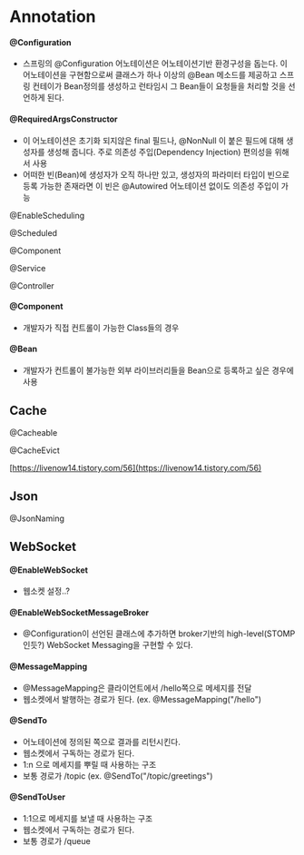 # Annotation



#### @Configuration

* 스프링의 @Configuration 어노테이션은 어노테이션기반 환경구성을 돕는다. 이 어노테이션을 구현함으로써 클래스가 하나 이상의 @Bean 메소드를 제공하고 스프링 컨테이가 Bean정의를 생성하고 런타임시 그 Bean들이 요청들을 처리할 것을 선언하게 된다.

#### @RequiredArgsConstructor

* 이 어노테이션은 초기화 되지않은 final 필드나, @NonNull 이 붙은 필드에 대해 생성자를 생성해 줍니다. 주로 의존성 주입(Dependency Injection) 편의성을 위해서 사용
* 어떠한 빈(Bean)에 생성자가 오직 하나만 있고, 생성자의 파라미터 타입이 빈으로 등록 가능한 존재라면 이 빈은 @Autowired 어노테이션 없이도 의존성 주입이 가능

@EnableScheduling&#x20;

@Scheduled&#x20;



@Component &#x20;

@Service&#x20;

@Controller&#x20;



#### @Component

* 개발자가 직접 컨트롤이 가능한 Class들의 경우

#### @Bean

* 개발자가 컨트롤이 불가능한 외부 라이브러리들을 Bean으로 등록하고 싶은 경우에 사용

## Cache

@Cacheable&#x20;

@CacheEvict&#x20;

[https://livenow14.tistory.com/56](https://livenow14.tistory.com/56)





## Json

@JsonNaming&#x20;





## WebSocket

#### @EnableWebSocket

* 웹소켓 설정..?

#### @EnableWebSocketMessageBroker

* @Configuration이 선언된 클래스에 추가하면 broker기반의 high-level(STOMP인듯?) WebSocket Messaging을 구현할 수 있다.

#### @MessageMapping

* @MessageMapping은 클라이언트에서 /hello쪽으로 메세지를 전달
* 웹소켓에서 발행하는 경로가 된다. (ex. @MessageMapping("/hello")

#### @SendTo

* 어노테이션에 정의된 쪽으로 결과를 리턴시킨다.
* 웹소켓에서 구독하는 경로가 된다.
* 1:n 으로 메세지를 뿌릴 때 사용하는 구조
* 보통 경로가 /topic (ex. @SendTo("/topic/greetings")

#### @SendToUser

* 1:1으로 메세지를 보낼 때 사용하는 구조
* 웹소켓에서 구독하는 경로가 된다.
* 보통 경로가 /queue
